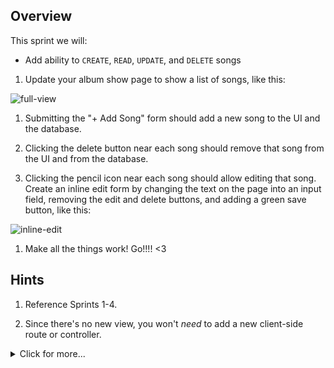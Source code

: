 ## Overview

This sprint we will:
* Add ability to `CREATE`, `READ`, `UPDATE`, and `DELETE` songs

1. Update your album show page to show a list of songs, like this:

  ![full-view](https://cloud.githubusercontent.com/assets/3010270/14510977/4b621d0e-0189-11e6-82b0-965e6d1f0484.png)

1. Submitting the "+ Add Song" form should add a new song to the UI and the database. 

1. Clicking the delete button near each song should remove that song from the UI and from the database. 

1. Clicking the pencil icon near each song should allow editing that song.  Create an inline edit form by changing the text on the page into an input field, removing the edit and delete buttons, and adding a green save button, like this:

  ![inline-edit](https://cloud.githubusercontent.com/assets/3010270/14510992/5f7e0fbe-0189-11e6-9bfc-1e6751c23f7a.png)

1. Make all the things work! Go!!!! <3


## Hints

1. Reference Sprints 1-4. 

1. Since there's no new view, you won't _need_ to add a new client-side route or controller. 

  <details><summary>Click for more...</summary> 
   > You can add your new logic to the controller in charge of the view you're modifying.  Check which controller by looking at your routes in app.js. 
   
     <details><summary>Click for controller name...</summary> 
       >`AlbumsShowController`</details>
  </details>

</details>
       

